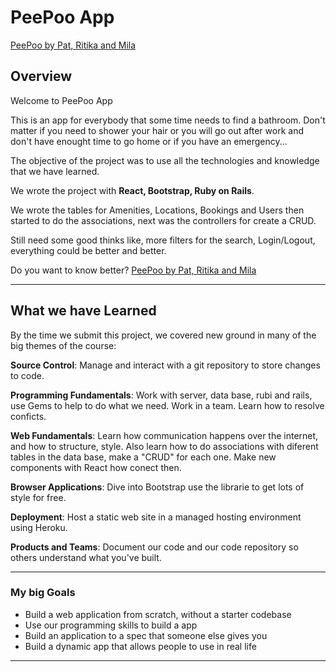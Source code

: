 # PeePoo App
[PeePoo by Pat, Ritika and Mila](https://pee-poo.herokuapp.com/#/)


Overview
---


Welcome to PeePoo App

This is an app for everybody that some time needs to find a bathroom.
Don't matter if you need to shower your hair or you will go out after work and don't have enought time to go home or if you have an emergency...

The objective of the project was to use all the technologies and knowledge that we have learned.

We wrote the project with **React, Bootstrap, Ruby on Rails**. 

We wrote the tables for Amenities, Locations, Bookings and Users then started to do the associations, next was the controllers for create a CRUD. 

Still need some good thinks like, more filters for the search, Login/Logout, everything could be better and better.

Do you want to know better? [PeePoo by Pat, Ritika and Mila](https://pee-poo.herokuapp.com/#/)

---

## What we have Learned

By the time we submit this project, we covered new ground in many of the big themes of the course:

**Source Control**: Manage and interact with a git repository to store changes to code.

**Programming Fundamentals**: Work with server, data base, rubi and rails, use Gems to help to do what we need. Work in a team. Learn how to resolve conficts.

**Web Fundamentals**: Learn how communication happens over the internet, and how to structure, style. Also learn how to do associations with diferent tables in the data base, make a "CRUD" for each one. Make new components with React how conect then.

**Browser Applications**: Dive into Bootstrap use the librarie to get lots of style for free.

**Deployment**: Host a static web site in a managed hosting environment using Heroku.

**Products and Teams**: Document our code and our code repository so others understand what you've built.

---

### My big Goals

- Build a web application from scratch, without a starter codebase
- Use our programming skills to build a app
- Build an application to a spec that someone else gives you
- Build a dynamic app that allows people to use in real life

---

<!-- ###Necessary Deliverables

A working game, built by you, hosted somewhere on the internet
A link to your hosted working game in the URL section of your Github repo
A git repository hosted on Github, with a link to your hosted game, and frequent commits dating back to the very beginning of the project
A readme.md file with explanations of the technologies used, the approach taken, installation instructions, unsolved problems, etc.
##Emphasis
*Italic*, **Bold**, ***Both***

Alternatively: _italic_, __bold__, ___superfancy___

##Starred lists
* List 1
* List 2
* List 3

##Dashed lists
- Dashes
- Work
- Too

## Addition Lists
+ Plus
+ Also
+ Works

## Nubered lists

1. first
1. second

links work like this: [text for the link] (http://w3c.org/)

## Images
![Bill Murray](http://fillmarray.com/400/700)

## Code: backtick city
Refere to a variable like `counter` in special font.

```
const hello = function() {
  console.log('hello');
}
``` -->
